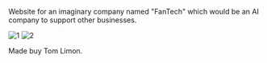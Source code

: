 Website for an imaginary company named "FanTech" which would be an AI company to support other businesses.



![1](https://github.com/T0ZSKY/FanTech_web/assets/98484763/9615fc73-ed70-4862-9849-b98f78d91b0e)
![2](https://github.com/T0ZSKY/FanTech_web/assets/98484763/5feee571-85fa-4f99-b0ea-fc2969534a90)


Made buy Tom Limon.
